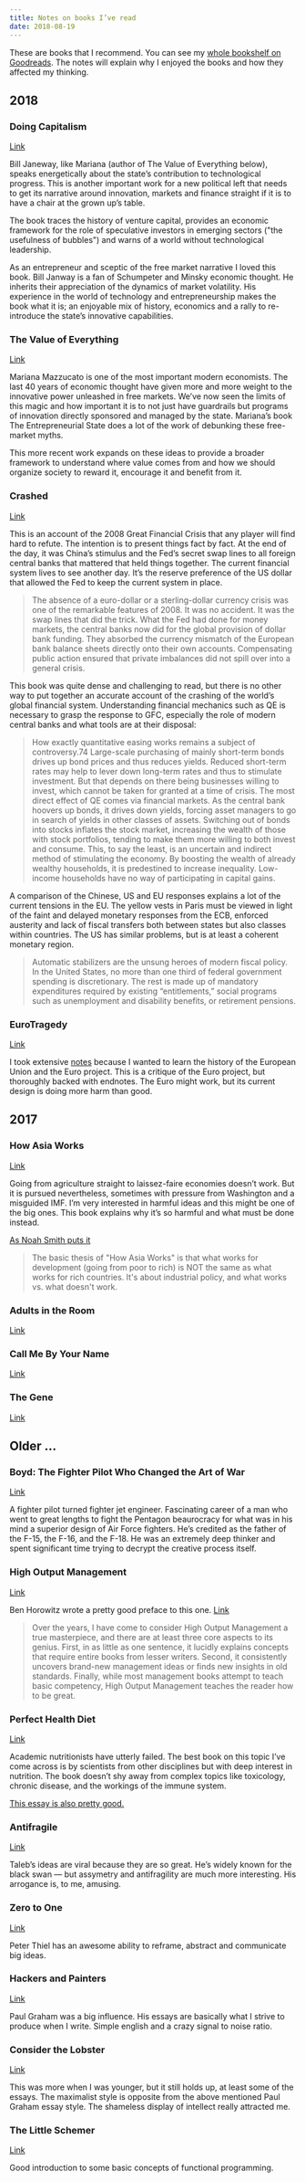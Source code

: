```yaml
---
title: Notes on books I’ve read
date: 2018-08-19
---
```


These are books that I recommend. You can see my
[whole bookshelf on Goodreads](https://www.goodreads.com/user/show/36882440-j-kull-au-unsson). The
notes will explain why I enjoyed the books and how they affected my thinking.

## 2018

### Doing Capitalism

[Link](https://www.goodreads.com/book/show/40196908-doing-capitalism-in-the-innovation-economy)

Bill Janeway, like Mariana (author of The Value of Everything below), speaks energetically about the
state’s contribution to technological progress. This is another important work for a new political
left that needs to get its narrative around innovation, markets and finance straight if it is to
have a chair at the grown up’s table.

The book traces the history of venture capital, provides an economic framework for the role of
speculative investors in emerging sectors ("the usefulness of bubbles") and warns of a world without
technological leadership.

As an entrepreneur and sceptic of the free market narrative I loved this book. Bill Janway is a fan
of Schumpeter and Minsky economic thought. He inherits their appreciation of the dynamics of market
volatility. His experience in the world of technology and entrepreneurship makes the book what it
is; an enjoyable mix of history, economics and a rally to re-introduce the state’s innovative
capabilities.

### The Value of Everything

[Link](https://www.goodreads.com/book/show/38888985-the-value-of-everything)

Mariana Mazzucato is one of the most important modern economists. The last 40 years of economic
thought have given more and more weight to the innovative power unleashed in free markets. We’ve now
seen the limits of this magic and how important it is to not just have guardrails but programs of
innovation directly sponsored and managed by the state. Mariana’s book The Entrepreneurial State
does a lot of the work of debunking these free-market myths.

This more recent work expands on these ideas to provide a broader framework to understand where
value comes from and how we should organize society to reward it, encourage it and benefit from it.

### Crashed

[Link](https://www.goodreads.com/book/show/36950522-crashed)

This is an account of the 2008 Great Financial Crisis that any player will find hard to refute. The
intention is to present things fact by fact. At the end of the day, it was China’s stimulus and the
Fed’s secret swap lines to all foreign central banks that mattered that held things together. The
current financial system lives to see another day. It’s the reserve preference of the US dollar that
allowed the Fed to keep the current system in place.

> The absence of a euro-dollar or a sterling-dollar currency crisis was one of the remarkable
> features of 2008. It was no accident. It was the swap lines that did the trick. What the Fed had
> done for money markets, the central banks now did for the global provision of dollar bank funding.
> They absorbed the currency mismatch of the European bank balance sheets directly onto their own
> accounts. Compensating public action ensured that private imbalances did not spill over into a
> general crisis.

This book was quite dense and challenging to read, but there is no other way to put together an
accurate account of the crashing of the world’s global financial system. Understanding financial
mechanics such as QE is necessary to grasp the response to GFC, especially the role of modern
central banks and what tools are at their disposal:

> How exactly quantitative easing works remains a subject of controversy.74 Large-scale purchasing
> of mainly short-term bonds drives up bond prices and thus reduces yields. Reduced short-term rates
> may help to lever down long-term rates and thus to stimulate investment. But that depends on there
> being businesses willing to invest, which cannot be taken for granted at a time of crisis. The
> most direct effect of QE comes via financial markets. As the central bank hoovers up bonds, it
> drives down yields, forcing asset managers to go in search of yields in other classes of assets.
> Switching out of bonds into stocks inflates the stock market, increasing the wealth of those with
> stock portfolios, tending to make them more willing to both invest and consume. This, to say the
> least, is an uncertain and indirect method of stimulating the economy. By boosting the wealth of
> already wealthy households, it is predestined to increase inequality. Low-income households have
> no way of participating in capital gains.

A comparison of the Chinese, US and EU responses explains a lot of the current tensions in the EU.
The yellow vests in Paris must be viewed in light of the faint and delayed monetary responses from
the ECB, enforced austerity and lack of fiscal transfers both between states but also classes within
countries. The US has similar problems, but is at least a coherent monetary region.

> Automatic stabilizers are the unsung heroes of modern fiscal policy. In the United States, no more
> than one third of federal government spending is discretionary. The rest is made up of mandatory
> expenditures required by existing “entitlements,” social programs such as unemployment and
> disability benefits, or retirement pensions.

### EuroTragedy

[Link](https://www.amazon.com/dp/B07C77KV2N)

I took extensive [notes](/eurotragedy-glosur) because I wanted to learn the history of the European Union
and the Euro project. This is a critique of the Euro project, but thoroughly backed with endnotes.
The Euro might work, but its current design is doing more harm than good.

## 2017

### How Asia Works

[Link](https://www.amazon.com/dp/B00B3M47VC)

Going from agriculture straight to laissez-faire economies doesn’t work. But it is pursued
nevertheless, sometimes with pressure from Washington and a misguided IMF. I’m very interested in
harmful ideas and this might be one of the big ones. This book explains why it’s so harmful and what
must be done instead.

[As Noah Smith puts it](https://twitter.com/Noahpinion/status/1029783616098787328)

> The basic thesis of "How Asia Works" is that what works for development (going from poor to rich)
> is NOT the same as what works for rich countries. It's about industrial policy, and what works vs.
> what doesn't work.

### Adults in the Room

[Link](https://www.amazon.com/dp/B073NZQT1Q)

### Call Me By Your Name

[Link](https://www.amazon.com/dp/B004TLNO5O)

### The Gene

[Link](https://www.amazon.com/dp/B019CGXQ6C)

## Older ...

### Boyd: The Fighter Pilot Who Changed the Art of War

[Link](https://www.amazon.com/dp/B00FORA54A)

A fighter pilot turned fighter jet engineer. Fascinating career of a man who went to great lengths
to fight the Pentagon beaurocracy for what was in his mind a superior design of Air Force fighters.
He’s credited as the father of the F-15, the F-16, and the F-18. He was an extremely deep thinker
and spent significant time trying to decrypt the creative process itself.

### High Output Management

[Link](https://www.amazon.com/dp/B015VACHOK)

Ben Horowitz wrote a pretty good preface to this one.
[Link](https://a16z.com/2015/11/13/high-output-management/)

> Over the years, I have come to consider High Output Management a true masterpiece, and there are
> at least three core aspects to its genius. First, in as little as one sentence, it lucidly
> explains concepts that require entire books from lesser writers. Second, it consistently uncovers
> brand-new management ideas or finds new insights in old standards. Finally, while most management
> books attempt to teach basic competency, High Output Management teaches the reader how to be
> great.

### Perfect Health Diet

[Link](https://www.amazon.com/dp/B007USA6MM)

Academic nutritionists have utterly failed. The best book on this topic I’ve come across is by
scientists from other disciplines but with deep interest in nutrition. The book doesn’t shy away
from complex topics like toxicology, chronic disease, and the workings of the immune system.

[This essay is also pretty good.](https://tim.blog/2010/09/19/paleo-diet-solution/)

### Antifragile

[Link](https://www.amazon.com/dp/B0083DJWGO)

Taleb’s ideas are viral because they are so great. He’s widely known for the black swan — but
assymetry and antifragility are much more interesting. His arrogance is, to me, amusing.

### Zero to One

[Link](https://www.amazon.com/dp/B00KHX0II4)

Peter Thiel has an awesome ability to reframe, abstract and communicate big ideas.

### Hackers and Painters

[Link](https://www.goodreads.com/book/show/41793.Hackers_Painters)

Paul Graham was a big influence. His essays are basically what I strive to produce when I write.
Simple english and a crazy signal to noise ratio.

### Consider the Lobster

[Link](https://www.amazon.co.uk/gp/product/0349119511/ref=oh_aui_detailpage_o00_s00?ie=UTF8&psc=1)

This was more when I was younger, but it still holds up, at least some of the essays. The maximalist
style is opposite from the above mentioned Paul Graham essay style. The shameless display of
intellect really attracted me.

### The Little Schemer

[Link](https://www.amazon.co.uk/gp/product/0262560992/ref=oh_aui_detailpage_o04_s00?ie=UTF8&psc=1)

Good introduction to some basic concepts of functional programming.
